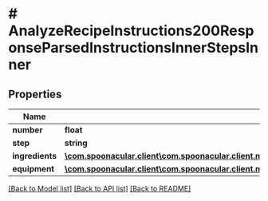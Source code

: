 # # AnalyzeRecipeInstructions200ResponseParsedInstructionsInnerStepsInner

## Properties

Name | Type | Description | Notes
------------ | ------------- | ------------- | -------------
**number** | **float** |  |
**step** | **string** |  |
**ingredients** | [**\com.spoonacular.client\com.spoonacular.client.model\AnalyzeRecipeInstructions200ResponseParsedInstructionsInnerStepsInnerIngredientsInner[]**](AnalyzeRecipeInstructions200ResponseParsedInstructionsInnerStepsInnerIngredientsInner.md) |  | [optional]
**equipment** | [**\com.spoonacular.client\com.spoonacular.client.model\AnalyzeRecipeInstructions200ResponseParsedInstructionsInnerStepsInnerIngredientsInner[]**](AnalyzeRecipeInstructions200ResponseParsedInstructionsInnerStepsInnerIngredientsInner.md) |  | [optional]

[[Back to Model list]](../../README.md#models) [[Back to API list]](../../README.md#endpoints) [[Back to README]](../../README.md)
